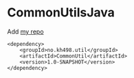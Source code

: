 # CommonUtilsJava

Add [my repo](https://github.com/kh498/maven2)

```
<dependency>
    <groupId>no.kh498.util</groupId>
    <artifactId>CommonUtil</artifactId>
    <version>1.0-SNAPSHOT</version>
</dependency>
```
